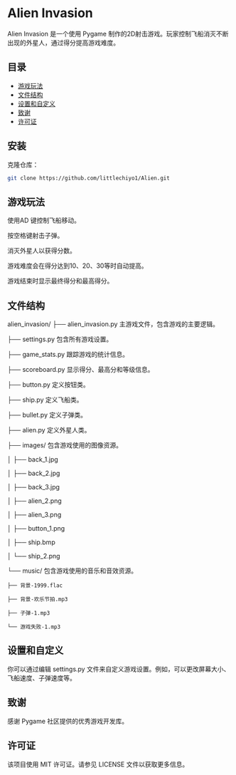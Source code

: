 # Alien Invasion

Alien Invasion 是一个使用 Pygame 制作的2D射击游戏。玩家控制飞船消灭不断出现的外星人，通过得分提高游戏难度。

## 目录

- [游戏玩法](#游戏玩法)
- [文件结构](#文件结构)
- [设置和自定义](#设置和自定义)
- [致谢](#致谢)
- [许可证](#许可证)

## 安装

克隆仓库：

   ```sh
   git clone https://github.com/littlechiyo1/Alien.git
   ```

## 游戏玩法
使用AD 键控制飞船移动。

按空格键射击子弹。

消灭外星人以获得分数。

游戏难度会在得分达到10、20、30等时自动提高。

游戏结束时显示最终得分和最高得分。


## 文件结构
alien_invasion/
├── alien_invasion.py        主游戏文件，包含游戏的主要逻辑。

├── settings.py              包含所有游戏设置。

├── game_stats.py            跟踪游戏的统计信息。

├── scoreboard.py            显示得分、最高分和等级信息。

├── button.py                定义按钮类。

├── ship.py                  定义飞船类。

├── bullet.py                定义子弹类。

├── alien.py                 定义外星人类。

├── images/                  包含游戏使用的图像资源。

│   ├── back_1.jpg

│   ├── back_2.jpg

│   ├── back_3.jpg

│   ├── alien_2.png

│   ├── alien_3.png

│   ├── button_1.png

│   ├── ship.bmp

│   └── ship_2.png

└── music/                  包含游戏使用的音乐和音效资源。

    ├── 背景-1999.flac
    
    ├── 背景-欢乐节拍.mp3
    
    ├── 子弹-1.mp3
    
    └── 游戏失败-1.mp3
    
    

## 设置和自定义
你可以通过编辑 settings.py 文件来自定义游戏设置。例如，可以更改屏幕大小、飞船速度、子弹速度等。

## 致谢
感谢 Pygame 社区提供的优秀游戏开发库。

## 许可证
该项目使用 MIT 许可证。请参见 LICENSE 文件以获取更多信息。
